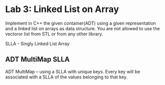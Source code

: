 # Lab 3: Linked List on Array

Implement in C++ the given container(ADT) using a given representation and a linked list on arrays as data structure. You are not allowed to use the vectoror list
from STL or from any other library.

SLLA - Singly Linked List Array

## ADT MultiMap SLLA
ADT MultiMap – using a SLLA with unique keys. Every key will be associated with a SLLA of the values belonging to that key.
